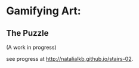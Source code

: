 # Gamifying Art:
## The Puzzle

(A work in progress)

see progress at http://natalialkb.github.io/stairs-02.
